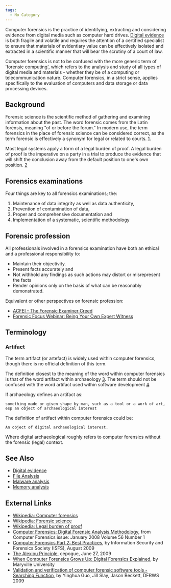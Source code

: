 ```yaml
---
tags:
  - No Category
---
```

Computer forensics is the practice of identifying, extracting and
considering evidence from digital media such as computer hard drives.
[Digital evidence](digital_evidence.md) is both fragile and
volatile and requires the attention of a certified specialist to ensure
that materials of evidentiary value can be effectively isolated and
extracted in a scientific manner that will bear the scrutiny of a court
of law.

Computer forensics is not to be confused with the more generic term of
'forensic computing', which refers to the analysis and study of all
types of digital media and materials - whether they be of a computing or
telecommunication nature. Computer forensics, in a strict sense, applies
specifically to the evaluation of computers and data storage or data
processing devices.

## Background

Forensic science is the scientific method of gathering and examining
information about the past. The word forensic comes from the Latin
forēnsis, meaning "of or before the forum." In modern use, the term
forensics in the place of forensic science can be considered correct, as
the term forensic is effectively a synonym for legal or related to
courts. [1](https://en.wikipedia.org/wiki/Forensic_science).

Most legal systems apply a form of a legal burden of proof. A legal
burden of proof is the imperative on a party in a trial to produce the
evidence that will shift the conclusion away from the default position
to one's own position.
[2](https://en.wikipedia.org/wiki/Legal_burden_of_proof)

## Forensics examinations

Four things are key to all forensics examinations; the:

1.  Maintenance of data integrity as well as data authenticity,
2.  Prevention of contamination of data,
3.  Proper and comprehensive documentation and
4.  Implementation of a systematic, scientific methodology

## Forensic profession

All professionals involved in a forensics examination have both an
ethical and a professional responsibility to:

- Maintain their objectivity.
- Present facts accurately and
- Not withhold any findings as such actions may distort or misrepresent
  the facts
- Render opinions only on the basis of what can be reasonably
  demonstrated.

Equivalent or other perspectives on forensic profession:

- [ACFEI - The Forensic Examiner
  Creed](http://www.acfei.com/about_acfei/creed/)
- [Forensic Focus Webinar: Being Your Own Expert
  Witness](https://forensicfocus.com/c/aid=103/webinars/2015/being-your-own-expert-witness/)

## Terminology

### Artifact

The term artifact (or artefact) is widely used within computer
forensics, though there is no official definition of this term.

The definition closest to the meaning of the word within computer
forensics is that of the word artifact within archaeology
[3](https://en.wikipedia.org/wiki/Artifact_(archaeology)). The term
should not be confused with the word artifact used within software
development
[4](https://en.wikipedia.org/wiki/Artifact_(software_development)).

If archaeology defines an artifact as:

    something made or given shape by man, such as a tool or a work of art, esp an object of archaeological interest

The definition of artifact within computer forensics could be:

    An object of digital archaeological interest.

Where digital archaeological roughly refers to computer forensics
without the forensic (legal) context.

## See Also

- [Digital evidence](digital_evidence.md)
- [File Analysis](file_analysis.md)
- [Malware analysis](malware_analysis.md)
- [Memory analysis](memory_analysis.md)

## External Links

- [Wikipedia: Computer
  forensics](https://en.wikipedia.org/wiki/Computer_forensics)
- [Wikipedia: Forensic
  science](https://en.wikipedia.org/wiki/Forensic_science)
- [Wikipedia: Legal burden of
  proof](https://en.wikipedia.org/wiki/Legal_burden_of_proof)
- [Computer Forensics: Digital Forensic Analysis
  Methodology](https://www.justice.gov/sites/default/files/usao/legacy/2008/02/04/usab5601.pdf),
  from Computer Forensics issue: January 2008 Volume 56 Number 1
- [Computer Forensics Part 2: Best
  Practices](http://www.isfs.org.hk/publications/ISFS_ComputerForensics_part2_20090806.pdf),
  by Information Security and Forensics Society (ISFS), August 2009
- [The Alexiou
  Principle](http://thedigitalstandard.blogspot.com/2009/06/alexiou-principle.html?m=1),
  cepogue, June 27, 2009
- [When Computer Forensics Grows Up: Digital Forensics
  Explained](https://online.maryville.edu/blog/digital-forensics/),
  by Maryville University
- [Validation and verification of computer forensic software tools -
  Searching
  Function](http://www.dfrws.org/2009/proceedings/p12-guo.pdf), by
  Yinghua Guo, Jill Slay, Jason Beckett, DFRWS 2009